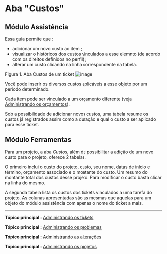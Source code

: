 Aba "Custos"
==============

Módulo Assistência
-----------------

Essa guia permite que :

- adicionar um novo custo ao item ;
- visualizar o históricos dos custos vinculados a esse elemnto (de acordo com os direitos definidos no perfil) ;
- alterar um custo clicando na linha correspondente na tabela.

Figura 1. Aba Custos de um ticket
![image](docs/image/cout.png)

Você pode inserir os diversos custos aplicáveis a esse objeto por um período determinado.

Cada item pode ser vinculado a um orçamento diferente (veja [Administrando os orçamentos](index.php?pt/05_Modulo_Gestao/02_Orçamentos.md "Os orçamentos são gerenciados a partir do menu Gestão > Orçamentos")).

Sob a possibilidade de adicionar novos custos, uma tabela resume os custos já registrados  assim como a duração e qual o custo a ser aplicado para esse ticket.


Módulo Ferramentas
-------------

Para um projeto, a aba *Custos*, além de possibilitar a adição de um novo custo para o projeto, oferece 2 tabelas.

O primeiro inclui o custo do projeto, custo, seu nome, datas de início e término, orçamento associado e o montante do custo.
Um resumo do montante total dos custos desse projeto.
Para modificar o custo basta clicar na linha do mesmo.

A segunda tabela lista os custos dos tickets vinculados a uma tarefa do projeto.
As colunas apresentadas são as mesmas que aquelas para um objeto do módulo assistência com apenas o nome do ticket a mais.

-------
**Tópico principal :** [Administrando os tickets](index.php?pt/04_Modulo_Assistencia/06_Tickets/03_Administando_os_tickets.md "Os tickets são gerenciados a partir do menu Assistência > Tickets")

**Tópico principal :** [Administrando os problemas](index.php?pt/04_Modulo_Assistencia/08_Problemas.md "Os problemas são gerenciados a partir do Assistência > Problemas")

**Tópico principal :** [Administrando as alterações](index.php?pt/04_Modulo_Assistencia/08_Alteracoess.md "As alterações são gerenciados a partir do menu Assistência > Alterações")

**Tópico principal :** [Administrando os projetos](index.php?pt/06_Modulo_Ferramentass/02_Projetos/01_Projetos.md "Os projetos são gerenciados a partir do menu Ferramentas > Projetos")